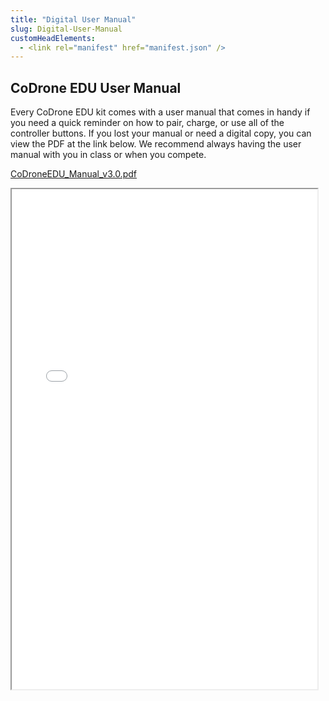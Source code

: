 ```yaml
---
title: "Digital User Manual"
slug: Digital-User-Manual
customHeadElements:
  - <link rel="manifest" href="manifest.json" />
---
```


## CoDrone EDU User Manual

Every CoDrone EDU kit comes with a user manual that comes in handy if you need a quick reminder on how to pair, charge, or use all of the controller buttons. If you lost your manual or need a digital copy, you can view the PDF at the link below. We recommend always having the user manual with you in class or when you compete.

[CoDroneEDU_Manual_v3.0.pdf](/files/co-drone-edu-manual-v-3-0.pdf)

<iframe src="/files/co-drone-edu-manual-v-3-0.pdf" width="97%" height="800px">
    This browser does not support PDF previews. Click [here](/files/co-drone-edu-manual-v-3-0.pdf) to download the PDF file.
</iframe>